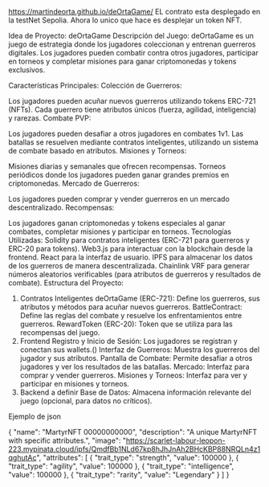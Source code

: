 https://martindeorta.github.io/deOrtaGame/
EL contrato esta desplegado en la testNet Sepolia.
Ahora lo unico que hace es desplejar un token NFT.

Idea de Proyecto: deOrtaGame
Descripción del Juego:
deOrtaGame es un juego de estrategia donde los jugadores coleccionan y entrenan guerreros digitales. Los jugadores pueden combatir contra otros jugadores, participar en torneos y completar misiones para ganar criptomonedas y tokens exclusivos.

Características Principales:
Colección de Guerreros:

Los jugadores pueden acuñar nuevos guerreros utilizando tokens ERC-721 (NFTs).
Cada guerrero tiene atributos únicos (fuerza, agilidad, inteligencia) y rarezas.
Combate PVP:

Los jugadores pueden desafiar a otros jugadores en combates 1v1.
Las batallas se resuelven mediante contratos inteligentes, utilizando un sistema de combate basado en atributos.
Misiones y Torneos:

Misiones diarias y semanales que ofrecen recompensas.
Torneos periódicos donde los jugadores pueden ganar grandes premios en criptomonedas.
Mercado de Guerreros:

Los jugadores pueden comprar y vender guerreros en un mercado descentralizado.
Recompensas:

Los jugadores ganan criptomonedas y tokens especiales al ganar combates, completar misiones y participar en torneos.
Tecnologías Utilizadas:
Solidity para contratos inteligentes (ERC-721 para guerreros y ERC-20 para tokens).
Web3.js para interactuar con la blockchain desde la frontend.
React para la interfaz de usuario.
IPFS para almacenar los datos de los guerreros de manera descentralizada.
Chainlink VRF para generar números aleatorios verificables (para atributos de guerreros y resultados de combate).
Estructura del Proyecto:
1. Contratos Inteligentes
deOrtaGame (ERC-721): Define los guerreros, sus atributos y métodos para acuñar nuevos guerreros.
BattleContract: Define las reglas del combate y resuelve los enfrentamientos entre guerreros.
RewardToken (ERC-20): Token que se utiliza para las recompensas del juego.
2. Frontend
Registro y Inicio de Sesión: Los jugadores se registran y conectan sus wallets.()
Interfaz de Guerreros: Muestra los guerreros del jugador y sus atributos.
Pantalla de Combate: Permite desafiar a otros jugadores y ver los resultados de las batallas.
Mercado: Interfaz para comprar y vender guerreros.
Misiones y Torneos: Interfaz para ver y participar en misiones y torneos.
3. Backend
a definir 
Base de Datos: Almacena información relevante del juego (opcional, para datos no críticos).




Ejemplo de json 

{
  "name": "MartyrNFT 00000000000",
  "description": "A unique MartyrNFT with specific attributes.",
  "image": "https://scarlet-labour-leopon-223.mypinata.cloud/ipfs/QmdfBb1NLd67kp8hJhJnAh2BHcKBP88NRQLn4z1qghutAc",
  "attributes": [
    {
      "trait_type": "strength",
      "value": 100000
    },
    {
      "trait_type": "agility",
      "value": 100000
    },
    {
      "trait_type": "intelligence",
      "value": 100000
    },
    {
      "trait_type": "rarity",
      "value": "Legendary"
    }
  ]
}

